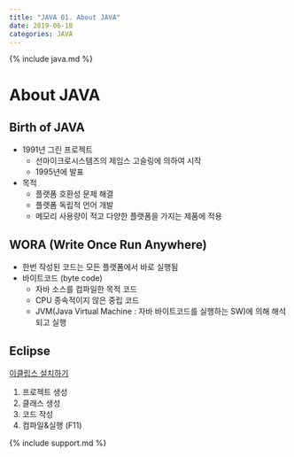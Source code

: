 ```yaml
---
title: "JAVA 01. About JAVA"
date: 2019-06-18
categories: JAVA
---
```


{% include java.md %}

# About JAVA

## Birth of JAVA
- 1991년 그린 프로젝트
  - 선마이크로시스템즈의 제임스 고슬링에 의하여 시작
  - 1995년에 발표
- 목적
  - 플랫폼 호환성 문제 해결
  - 플랫폼 독립적 언어 개발
  - 메모리 사용량이 적고 다양한 플랫폼을 가지는 제품에 적용

## WORA (Write Once Run Anywhere)
- 한번 작성된 코드는 모든 플랫폼에서 바로 실행됨
- 바이트코드 (byte code)
  - 자바 소스를 컴파일한 목적 코드
  - CPU 종속적이지 않은 중립 코드
  - JVM(Java Virtual Machine : 자바 바이트코드를 실행하는 SW)에 의해 해석되고 실행
  
## Eclipse
[이클립스 설치하기](https://eclipse.org)
1. 프로젝트 생성
2. 클래스 생성
3. 코드 작성
4. 컴파일&실행 (F11)

{% include support.md %}
